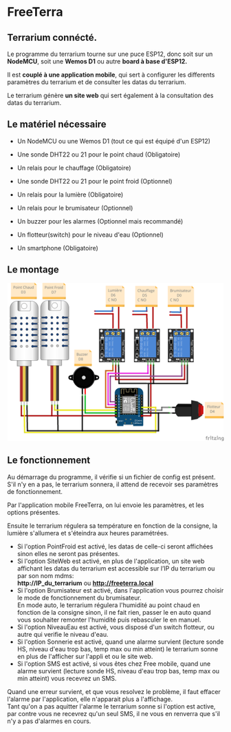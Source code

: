 # FreeTerra

## Terrarium connécté.  

Le programme du terrarium tourne sur une puce ESP12, donc soit sur un **NodeMCU**, soit une **Wemos D1** ou autre **board à base d'ESP12.**  

Il est **couplé à une application mobile**, qui sert à configurer les differents paramètres du terrarium et de consulter les datas du terrarium.  

Le terrarium génère **un site web** qui sert également à la consultation des datas du terrarium.  

## Le matériel nécessaire

- Un NodeMCU ou une Wemos D1 (tout ce qui est équipé d'un ESP12)
- Une sonde DHT22 ou 21 pour le point chaud         (Obligatoire)
- Un relais pour le chauffage                       (Obligatoire)
- Une sonde DHT22 ou 21 pour le point froid         (Optionnel)
- Un relais pour la lumière                         (Obligatoire)
- Un relais pour le brumisateur                     (Optionnel)
- Un buzzer pour les alarmes                        (Optionnel mais recommandé)
- Un flotteur(switch) pour le niveau d'eau          (Optionnel)

- Un smartphone                                     (Obligatoire)

## Le montage

![le montage](montage.png)

## Le fonctionnement

Au démarrage du programme, il vérifie si un fichier de config est présent.
S'il n'y en a pas, le terrarium sonnera, il attend de recevoir ses paramètres de fonctionnement.


Par l'application mobile FreeTerra, on lui envoie les paramètres, et les options présentes.


Ensuite le terrarium régulera sa température en fonction de la consigne, la lumière s'allumera et s'éteindra aux heures paramétrées.


- Si l'option PointFroid est activé, les datas de celle-ci seront affichées sinon elles ne seront pas présentes.  
- Si l'option SiteWeb est activé,  en plus de l'application, un site web affichant les datas du terrarium est accessible sur l’IP du terrarium ou par son nom mdms:  
**http://IP_du_terrarium** ou **http://freeterra.local**  
- Si l'option Brumisateur est activé, dans l'application vous pourrez choisir le mode de fonctionnement du brumisateur.    
En mode auto, le terrarium régulera l'humidité au point chaud en fonction de la consigne sinon, il ne fait rien, passer le en auto quand vous souhaiter remonter l'humidité puis rebasculer le en manuel.  
- Si l'option NiveauEau est activé,  vous disposé d'un switch flotteur, ou autre qui verifie le niveau d'eau.
- Si l'option Sonnerie est activé, quand une alarme survient (lecture sonde HS, niveau d'eau trop bas, temp max ou min atteint) le terrarium sonne en plus de l'afficher sur l'appli et ou le site web.
- Si l'option SMS est activé, si vous êtes chez Free mobile, quand une alarme survient (lecture sonde HS, niveau d'eau trop bas, temp max ou min atteint) vous recevrez un SMS. 


Quand une erreur survient, et que vous resolvez le problème, il faut effacer l'alarme par l'application, elle n'apparait plus a l'affichage.  
Tant qu'on a pas aquitter l'alarme le terrarium sonne si l'option est active, par contre vous ne recevrez qu'un seul SMS, il ne vous en renverra que s'il n'y a pas d'alarmes en cours.  



